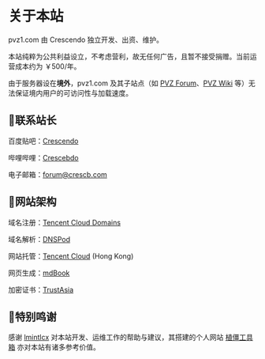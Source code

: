 # 关于本站

pvz1.com 由 Crescendo 独立开发、出资、维护。

本站纯粹为公共利益设立，不考虑营利，故无任何广告，且暂不接受捐赠。当前运营成本约为 ￥500/年。

由于服务器设在**境外**，pvz1.com 及其子站点（如 [PVZ Forum](https://forum.pvz1.com)、[PVZ Wiki](https://wiki.pvz1.com) 等）无法保证境内用户的可访问性与加载速度。

## 💬联系站长

百度贴吧：[Crescendo](https://tieba.baidu.com/home/main?id=tb.1.45835976.i2nN_vDFETzgKHsz-kEDWw?t=1641894507&fr=pb)

哔哩哔哩：[Crescebdo](https://space.bilibili.com/8252252)

电子邮箱：forum@crescb.com

## 🔨网站架构
域名注册：[Tencent Cloud Domains](https://www.tencentcloud.com/en/products/domain)

域名解析：[DNSPod](https://www.dnspod.cn/)

网站托管：[Tencent Cloud](https://cloud.tencent.com/product/lighthouse) (Hong Kong)

网页生成：[mdBook](https://github.com/rust-lang/mdBook)

加密证书：[TrustAsia](https://www.trustasia.com/)

## 🌹特别鸣谢

感谢 [lmintlcx](https://space.bilibili.com/4886047) 对本站开发、运维工作的帮助与建议，其搭建的个人网站 [植僵工具箱](https://pvz.tools/) 亦对本站有诸多参考价值。